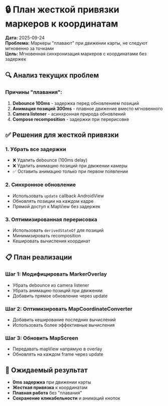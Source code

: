 # 🔒 План жесткой привязки маркеров к координатам

**Дата:** 2025-09-24  
**Проблема:** Маркеры "плавают" при движении карты, не следуют мгновенно за точками  
**Цель:** Мгновенная синхронизация маркеров с координатами без задержек

## 🔍 Анализ текущих проблем

### Причины "плавания":
1. **Debounce 100ms** - задержка перед обновлением позиций
2. **Анимация позиций 300ms** - плавное движение вместо мгновенного
3. **Camera listener** - асинхронная природа обновлений
4. **Compose recomposition** - задержки при перерисовке

## ✅ Решения для жесткой привязки

### 1. Убрать все задержки
- ❌ Удалить debounce (100ms delay)
- ❌ Удалить анимацию позиций при движении камеры
- ✅ Оставить анимацию только при первом появлении

### 2. Синхронное обновление
- Использовать `update` callback AndroidView
- Обновлять позиции на каждом кадре
- Прямой доступ к MapView без задержек

### 3. Оптимизированная перерисовка
- Использовать `derivedStateOf` для позиций
- Минимизировать recomposition
- Кешировать вычисления координат

## 📋 План реализации

### Шаг 1: Модифицировать MarkerOverlay
- Убрать debounce из camera listener
- Убрать анимацию позиций при движении
- Добавить прямое обновление через update

### Шаг 2: Оптимизировать MapCoordinateConverter
- Добавить кеширование последних вычислений
- Использовать более эффективные вычисления

### Шаг 3: Обновить MapScreen
- Передавать mapView напрямую в overlay
- Обновлять на каждом frame через update

## 🎯 Ожидаемый результат
- **0ms задержка** при движении карты
- **Жесткая привязка** к координатам
- **Плавная работа** без "плавания"
- **Сохранение кликабельности** и анимаций кнопок
